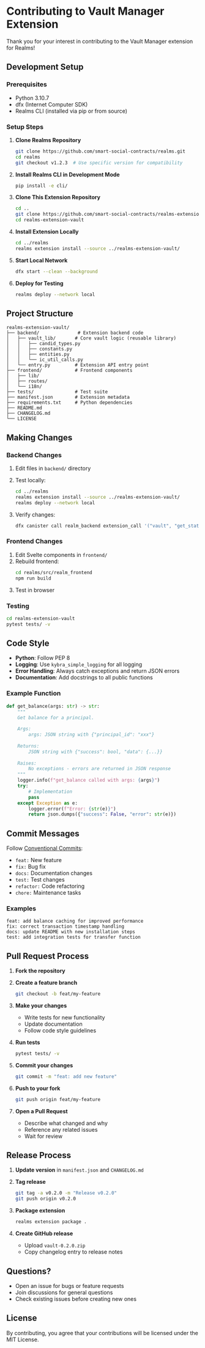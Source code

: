 # Contributing to Vault Manager Extension

Thank you for your interest in contributing to the Vault Manager extension for Realms!

## Development Setup

### Prerequisites
- Python 3.10.7
- dfx (Internet Computer SDK)
- Realms CLI (installed via pip or from source)

### Setup Steps

1. **Clone Realms Repository**
   ```bash
   git clone https://github.com/smart-social-contracts/realms.git
   cd realms
   git checkout v1.2.3  # Use specific version for compatibility
   ```

2. **Install Realms CLI in Development Mode**
   ```bash
   pip install -e cli/
   ```

3. **Clone This Extension Repository**
   ```bash
   cd ..
   git clone https://github.com/smart-social-contracts/realms-extension-vault.git
   cd realms-extension-vault
   ```

4. **Install Extension Locally**
   ```bash
   cd ../realms
   realms extension install --source ../realms-extension-vault/
   ```

5. **Start Local Network**
   ```bash
   dfx start --clean --background
   ```

6. **Deploy for Testing**
   ```bash
   realms deploy --network local
   ```

## Project Structure

```
realms-extension-vault/
├── backend/              # Extension backend code
│   ├── vault_lib/       # Core vault logic (reusable library)
│   │   ├── candid_types.py
│   │   ├── constants.py
│   │   ├── entities.py
│   │   └── ic_util_calls.py
│   └── entry.py         # Extension API entry point
├── frontend/            # Frontend components
│   ├── lib/
│   ├── routes/
│   └── i18n/
├── tests/               # Test suite
├── manifest.json        # Extension metadata
├── requirements.txt     # Python dependencies
├── README.md
├── CHANGELOG.md
└── LICENSE
```

## Making Changes

### Backend Changes

1. Edit files in `backend/` directory
2. Test locally:
   ```bash
   cd ../realms
   realms extension install --source ../realms-extension-vault/
   realms deploy --network local
   ```

3. Verify changes:
   ```bash
   dfx canister call realm_backend extension_call '("vault", "get_status", "{}")'
   ```

### Frontend Changes

1. Edit Svelte components in `frontend/`
2. Rebuild frontend:
   ```bash
   cd realms/src/realm_frontend
   npm run build
   ```
3. Test in browser

### Testing

```bash
cd realms-extension-vault
pytest tests/ -v
```

## Code Style

- **Python**: Follow PEP 8
- **Logging**: Use `kybra_simple_logging` for all logging
- **Error Handling**: Always catch exceptions and return JSON errors
- **Documentation**: Add docstrings to all public functions

### Example Function

```python
def get_balance(args: str) -> str:
    """
    Get balance for a principal.
    
    Args:
        args: JSON string with {"principal_id": "xxx"}
    
    Returns:
        JSON string with {"success": bool, "data": {...}}
    
    Raises:
        No exceptions - errors are returned in JSON response
    """
    logger.info(f"get_balance called with args: {args}")
    try:
        # Implementation
        pass
    except Exception as e:
        logger.error(f"Error: {str(e)}")
        return json.dumps({"success": False, "error": str(e)})
```

## Commit Messages

Follow [Conventional Commits](https://www.conventionalcommits.org/):

- `feat:` New feature
- `fix:` Bug fix
- `docs:` Documentation changes
- `test:` Test changes
- `refactor:` Code refactoring
- `chore:` Maintenance tasks

### Examples

```
feat: add balance caching for improved performance
fix: correct transaction timestamp handling
docs: update README with new installation steps
test: add integration tests for transfer function
```

## Pull Request Process

1. **Fork the repository**
2. **Create a feature branch**
   ```bash
   git checkout -b feat/my-feature
   ```

3. **Make your changes**
   - Write tests for new functionality
   - Update documentation
   - Follow code style guidelines

4. **Run tests**
   ```bash
   pytest tests/ -v
   ```

5. **Commit your changes**
   ```bash
   git commit -m "feat: add new feature"
   ```

6. **Push to your fork**
   ```bash
   git push origin feat/my-feature
   ```

7. **Open a Pull Request**
   - Describe what changed and why
   - Reference any related issues
   - Wait for review

## Release Process

1. **Update version** in `manifest.json` and `CHANGELOG.md`
2. **Tag release**
   ```bash
   git tag -a v0.2.0 -m "Release v0.2.0"
   git push origin v0.2.0
   ```

3. **Package extension**
   ```bash
   realms extension package .
   ```

4. **Create GitHub release**
   - Upload `vault-0.2.0.zip`
   - Copy changelog entry to release notes

## Questions?

- Open an issue for bugs or feature requests
- Join discussions for general questions
- Check existing issues before creating new ones

## License

By contributing, you agree that your contributions will be licensed under the MIT License.
